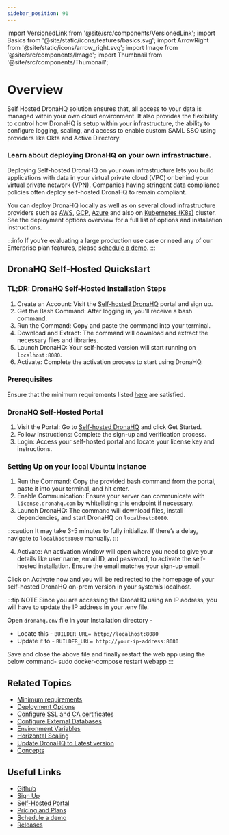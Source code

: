```yaml
---
sidebar_position: 91
---
```


import VersionedLink from '@site/src/components/VersionedLink';
import Basics from '@site/static/icons/features/basics.svg';
import ArrowRight from '@site/static/icons/arrow_right.svg';
import Image from '@site/src/components/Image'; 
import Thumbnail from '@site/src/components/Thumbnail';

# Overview

Self Hosted DronaHQ solution ensures that, all access to your data is managed within your own cloud environment. It
also provides the flexibility to control how DronaHQ is setup within your infrastructure, the ability to configure logging, scaling, and access to enable custom SAML SSO using providers like Okta and Active Directory.

### Learn about deploying DronaHQ on your own infrastructure.

Deploying Self-hosted DronaHQ on your own infrastructure lets you build applications with data in your virtual private cloud (VPC) or behind your virtual private network (VPN). Companies having stringent data compliance policies often deploy self-hosted DronaHQ to remain compliant.

You can deploy DronaHQ locally as well as on several cloud infrastructure providers such as [AWS](https://aws.amazon.com/), [GCP](https://cloud.google.com/), [Azure](https://azure.microsoft.com/) and also on [Kubernetes (K8s)](https://kubernetes.io/) cluster. See the deployment options overview for a full list of options and installation instructions.

:::info
If you’re evaluating a large production use case or need any of our Enterprise plan features, please [schedule a demo](https://www.dronahq.com/self-hosted-demo-call).
:::


## DronaHQ Self-Hosted Quickstart


### TL;DR: DronaHQ Self-Hosted Installation Steps

1. Create an Account: Visit the [Self-hosted DronaHQ](https://www.dronahq.com/self-hosted/) portal and sign up.
2. Get the Bash Command: After logging in, you'll receive a bash command.
3. Run the Command: Copy and paste the command into your terminal.
4. Download and Extract: The command will download and extract the necessary files and libraries.
5. Launch DronaHQ: Your self-hosted version will start running on `localhost:8080`.
6. Activate: Complete the activation process to start using DronaHQ.

### Prerequisites

Ensure that the minimum requirements listed [here](/self-hosted-deployment/requirements) are satisfied.

### DronaHQ Self-Hosted Portal

1. Visit the Portal: Go to [Self-hosted DronaHQ](https://www.dronahq.com/self-hosted/) and click Get Started.
2. Follow Instructions: Complete the sign-up and verification process.
3. Login: Access your self-hosted portal and locate your license key and instructions.

<figure>
  <Thumbnail src="/img/self-hosted-deployment/overview/portal.png" alt="DronaHQ self hosted key" />
</figure>

### Setting Up on your local Ubuntu instance

1. Run the Command: Copy the provided bash command from the portal, paste it into your terminal, and hit enter.
2. Enable Communication: Ensure your server can communicate with `license.dronahq.com` by whitelisting this endpoint if necessary.
3. Launch DronaHQ: The command will download files, install dependencies, and start DronaHQ on `localhost:8080`.

<figure>
  <Thumbnail src="/img/self-hosted-deployment/overview/ubuntu.jpeg" alt="DronaHQ self hosted key" />
</figure>

:::caution 
It may take 3-5 minutes to fully initialize. If there’s a delay, navigate to `localhost:8080` manually.
:::

4. Activate: An activation window will open where you need to give your details like user name, email ID, and password, to activate the self-hosted installation. Ensure the email matches your sign-up email.

<figure>
  <Thumbnail src="/img/self-hosted-deployment/overview/activation.png" alt="Activate DronaHQ Self-hosted" />
</figure>

Click on Activate now and you will be redirected to the homepage of your self-hosted DronaHQ on-prem version in your system’s localhost.

:::tip NOTE
Since you are accessing the DronaHQ using an IP address, you will have to update the IP address in your .env file.

Open `dronahq.env` file in your Installation directory -

- Locate this - `BUILDER_URL= http://localhost:8080`
- Update it to - `BUILDER_URL= http://your-ip-address:8080`

Save and close the above file and finally restart the web app using the below command-
sudo docker-compose restart webapp
:::

## Related Topics

- [Minimum requirements](/self-hosted-deployment/requirements)
- [Deployment Options](/self-hosted-deployment/deployment-options/local-machine)
- [Configure SSL and CA certificates](/self-hosted-deployment/configure-ssl-and-ca-certificates)
- [Configure External Databases](/self-hosted-deployment/configure-external-databases)
- [Environment Variables](/self-hosted-deployment/environment-variables)
- [Horizontal Scaling](/self-hosted-deployment/horizontal-scaling)
- [Update DronaHQ to Latest version](/self-hosted-deployment/update-dronahq-to-latest)
- [Concepts](/self-hosted-deployment/concepts/migrate-from-cloud-to-self-hosted)

## Useful Links

- [Github](https://github.com/dronahq/self-hosted)
- [Sign Up](https://www.dronahq.com/self-hosted-signup/)
- [Self-Hosted Portal](https://studio.dronahq.com/selfhosted/login)
- [Pricing and Plans](https://www.dronahq.com/pricing/)
- [Schedule a demo](https://www.dronahq.com/self-hosted-demo-call)
- [Releases](https://community.dronahq.com/t/dronahq-self-hosted-releases/1177)